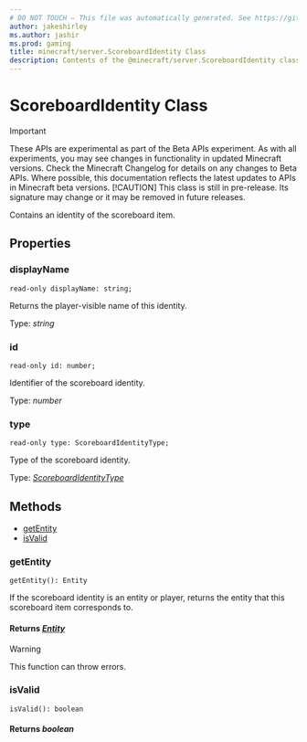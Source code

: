 ```yaml
---
# DO NOT TOUCH — This file was automatically generated. See https://github.com/mojang/minecraftapidocsgenerator to modify descriptions, examples, etc.
author: jakeshirley
ms.author: jashir
ms.prod: gaming
title: minecraft/server.ScoreboardIdentity Class
description: Contents of the @minecraft/server.ScoreboardIdentity class.
---
```

# ScoreboardIdentity Class
>[!IMPORTANT]
>These APIs are experimental as part of the Beta APIs experiment. As with all experiments, you may see changes in functionality in updated Minecraft versions. Check the Minecraft Changelog for details on any changes to Beta APIs. Where possible, this documentation reflects the latest updates to APIs in Minecraft beta versions.
> [!CAUTION]
> This class is still in pre-release.  Its signature may change or it may be removed in future releases.

Contains an identity of the scoreboard item.

## Properties

### **displayName**
`read-only displayName: string;`

Returns the player-visible name of this identity.

Type: *string*

### **id**
`read-only id: number;`

Identifier of the scoreboard identity.

Type: *number*

### **type**
`read-only type: ScoreboardIdentityType;`

Type of the scoreboard identity.

Type: [*ScoreboardIdentityType*](ScoreboardIdentityType.md)

## Methods
- [getEntity](#getentity)
- [isValid](#isvalid)

### **getEntity**
`
getEntity(): Entity
`

If the scoreboard identity is an entity or player, returns the entity that this scoreboard item corresponds to.

#### **Returns** [*Entity*](Entity.md)

> [!WARNING]
> This function can throw errors.

### **isValid**
`
isValid(): boolean
`

#### **Returns** *boolean*
